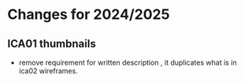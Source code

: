 # Changes for 2024/2025

## ICA01 thumbnails

- remove requirement for written description , it duplicates what is in ica02 wireframes.
